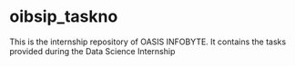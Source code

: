 # oibsip_taskno

This is the internship repository of OASIS INFOBYTE. It contains the tasks provided during the Data Science Internship
